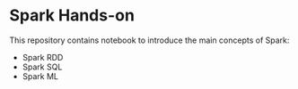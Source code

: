 # Spark Hands-on

This repository contains notebook to introduce the main concepts of Spark:
- Spark RDD
- Spark SQL
- Spark ML
